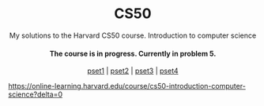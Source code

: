 <h1 align="center">CS50</h1>
<p align="center">My solutions to the Harvard CS50 course. Introduction to computer science</p>
<h4 align="center"> 
	The course is in progress. Currently in problem 5.
</h4>
<p align="center">
 <a href="https://github.com/edudati/cs50/tree/main/pset1">pset1</a> |
 <a href="https://github.com/edudati/cs50/tree/main/pset2">pset2</a> | 
 <a href="https://github.com/edudati/cs50/tree/main/pset1">pset3</a> |
 <a href="#https://github.com/edudati/cs50/tree/main/pset1">pset4</a> 
</p>


https://online-learning.harvard.edu/course/cs50-introduction-computer-science?delta=0
